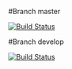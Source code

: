 #Branch master

[![Build Status](https://travis-ci.org/odant/conan-openssl.svg?branch=master)](https://travis-ci.org/odant/conan-openssl)


#Branch develop

[![Build Status](https://travis-ci.org/odant/conan-openssl.svg?branch=develop)](https://travis-ci.org/odant/conan-openssl)
